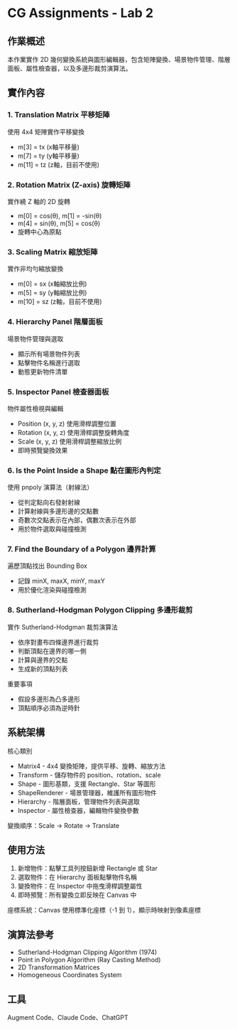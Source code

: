 # CG Assignments - Lab 2

## 作業概述

本作業實作 2D 幾何變換系統與圖形編輯器，包含矩陣變換、場景物件管理、階層面板、屬性檢查器，以及多邊形裁剪演算法。

## 實作內容

### 1. Translation Matrix 平移矩陣

使用 4x4 矩陣實作平移變換
- m[3] = tx (x軸平移量)
- m[7] = ty (y軸平移量)
- m[11] = tz (z軸，目前不使用)

### 2. Rotation Matrix (Z-axis) 旋轉矩陣

實作繞 Z 軸的 2D 旋轉
- m[0] = cos(θ), m[1] = -sin(θ)
- m[4] = sin(θ), m[5] = cos(θ)
- 旋轉中心為原點

### 3. Scaling Matrix 縮放矩陣

實作非均勻縮放變換
- m[0] = sx (x軸縮放比例)
- m[5] = sy (y軸縮放比例)
- m[10] = sz (z軸，目前不使用)

### 4. Hierarchy Panel 階層面板

場景物件管理與選取
- 顯示所有場景物件列表
- 點擊物件名稱進行選取
- 動態更新物件清單

### 5. Inspector Panel 檢查器面板

物件屬性檢視與編輯
- Position (x, y, z) 使用滑桿調整位置
- Rotation (x, y, z) 使用滑桿調整旋轉角度
- Scale (x, y, z) 使用滑桿調整縮放比例
- 即時預覽變換效果

### 6. Is the Point Inside a Shape 點在圖形內判定

使用 pnpoly 演算法（射線法）
- 從判定點向右發射射線
- 計算射線與多邊形邊的交點數
- 奇數次交點表示在內部，偶數次表示在外部
- 用於物件選取與碰撞檢測

### 7. Find the Boundary of a Polygon 邊界計算

遍歷頂點找出 Bounding Box
- 記錄 minX, maxX, minY, maxY
- 用於優化渲染與碰撞檢測

### 8. Sutherland-Hodgman Polygon Clipping 多邊形裁剪

實作 Sutherland-Hodgman 裁剪演算法
- 依序對畫布四條邊界進行裁剪
- 判斷頂點在邊界的哪一側
- 計算與邊界的交點
- 生成新的頂點列表

重要事項
- 假設多邊形為凸多邊形
- 頂點順序必須為逆時針

## 系統架構

核心類別
- Matrix4 - 4x4 變換矩陣，提供平移、旋轉、縮放方法
- Transform - 儲存物件的 position、rotation、scale
- Shape - 圖形基類，支援 Rectangle、Star 等圖形
- ShapeRenderer - 場景管理器，維護所有圖形物件
- Hierarchy - 階層面板，管理物件列表與選取
- Inspector - 屬性檢查器，編輯物件變換參數

變換順序：Scale → Rotate → Translate

## 使用方法

1. 新增物件：點擊工具列按鈕新增 Rectangle 或 Star
2. 選取物件：在 Hierarchy 面板點擊物件名稱
3. 變換物件：在 Inspector 中拖曳滑桿調整屬性
4. 即時預覽：所有變換立即反映在 Canvas 中

座標系統：Canvas 使用標準化座標（-1 到 1），顯示時映射到像素座標

## 演算法參考

- Sutherland-Hodgman Clipping Algorithm (1974)
- Point in Polygon Algorithm (Ray Casting Method)
- 2D Transformation Matrices
- Homogeneous Coordinates System

## 工具

Augment Code、Claude Code、ChatGPT
